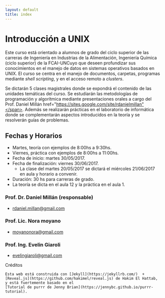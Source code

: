 ```yaml
--- 
layout: default 
title: index 
--- 
```



# Introducción a UNIX
Este curso está orientado a alumnos de grado del ciclo superior de las carreras de Ingeniería en Industrias de la Alimentación, Ingeniería Química (ciclo superior) de la FCAI-UNCuyo que deseen profundizar sus conocimientos en el manejo de datos en sistemas operativos basados en UNIX. El curso se centra en el manejo de documentos, carpetas, programas mediante *shell scripting*, y en el acceso remoto a *clusters*.

Se dictarán 5 clases magistrales donde se expondrá el contenido de las unidades temáticas del curso. 
Se estudiarán las metodologías de programación y algorítmica mediante presentaciones orales a cargo 
del Prof.  <span class="underline">Daniel Millán href="https://sites.google.com/site/rdanielmillan"</span>. Además se realizarán prácticas en el laboratorio de informática donde se complementarán 
aspectos introducidos en la teoría y se resolverán guías de problemas.


## Fechas y Horarios

-   Martes, teoría con ejemplos de 8:00hs a 9:30hs.
-   Viernes, práctica con ejemplos de 8:00hs a 11:00hs.
-   Fecha de inicio: martes 30/05/2017.
-   Fecha de finalización: viernes 30/06/2017.
    -   La clase del martes 20/05/2017 se dictará el miércoles 21/06/2017 en aula y horario a convenir.
-   Duración: 30 hs para carreras de grado.
-   La teoría se dicta en el aula 12 y la práctica en el aula 1.


### Prof. Dr. Daniel Millán (responsable)

-   <span class="underline">rdaniel.millan@gmail.com</span> 

### Prof. Lic. Nora moyano

-   <span class="underline">moyanonora@gmail.com</span> 

### Prof. Ing. Evelin Giaroli

-   <span class="underline">evelingiaroli@gmail.com</span> 


 Créditos

    Esta web está construida con [Jekyll](https://jekyllrb.com/)  + [Reveal.js](https://github.com/hakimel/reveal.js) de Hakim El Hattab, y está fuertemente basado en el
    [Tutorial de purrr de Jenny Brian](https://jennybc.github.io/purrr-tutorial). 

